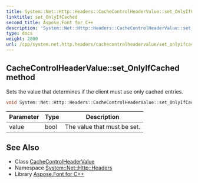```yaml
---
title: System::Net::Http::Headers::CacheControlHeaderValue::set_OnlyIfCached method
linktitle: set_OnlyIfCached
second_title: Aspose.Font for C++
description: 'System::Net::Http::Headers::CacheControlHeaderValue::set_OnlyIfCached method. Sets the value that determines if the client must use only cached entries in C++.'
type: docs
weight: 2800
url: /cpp/system.net.http.headers/cachecontrolheadervalue/set_onlyifcached/
---
```

## CacheControlHeaderValue::set_OnlyIfCached method


Sets the value that determines if the client must use only cached entries.

```cpp
void System::Net::Http::Headers::CacheControlHeaderValue::set_OnlyIfCached(bool value)
```


| Parameter | Type | Description |
| --- | --- | --- |
| value | bool | The value that must be set. |

## See Also

* Class [CacheControlHeaderValue](../)
* Namespace [System::Net::Http::Headers](../../)
* Library [Aspose.Font for C++](../../../)
